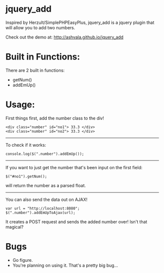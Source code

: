 jquery_add
==========

Inspired by Herzult/SimplePHPEasyPlus, jquery_add is a jquery plugin that will allow you to add two numbers.

Check out the demo at: http://ashvala.github.io/jquery_add

Built in Functions:
===========

There are 2 built in functions:

- getNum()
- addEmUp()

Usage:
=========

First things first, add the number class to the div!

```
<div class="number" id="no1"> 33.3 </div>
<div class="number" id="no2"> 33.3 </div>
```
----------

To check if it works:

```
console.log($(".number").addEmUp());
```
----------
If you want to just get the number that's been input on the first field:

```
$("#no1").getNum();
```
will return the number as a parsed float.

----------
You can also send the data out on AJAX!

```
var url = "http://localhost:8080";
$(".number").addEmUpToAjax(url);
```

It creates a POST request and sends the added number over! Isn't that magical?

Bugs
==========

- Go figure.
- You're planning on using it. That's a pretty big bug...
